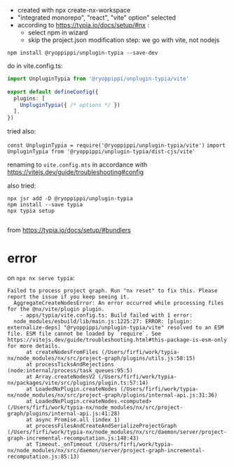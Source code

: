 - created with npx create-nx-workspace
- "integrated monorepo", "react", "vite" option" selected
- according to https://typia.io/docs/setup/#nx :
  - select npm in wizard
  - skip the project.json modification step: we go with vite, not nodejs

`npm install @ryoppippi/unplugin-typia --save-dev`

do in vite.config.ts:

```typescript
import UnpluginTypia from '@ryoppippi/unplugin-typia/vite'
 
export default defineConfig({
  plugins: [
    UnpluginTypia({ /* options */ })
  ],
})
```
  
tried also:

`const UnpluginTypia = require('@ryoppippi/unplugin-typia/vite')`
`import UnpluginTypia from '@ryoppippi/unplugin-typia/dist-cjs/vite'`

renaming to `vite.config.mts` in accordance with https://vitejs.dev/guide/troubleshooting#config 

also tried:

```
npx jsr add -D @ryoppippi/unplugin-typia
npm install --save typia
npx typia setup


```

from https://typia.io/docs/setup/#bundlers 

# error

on `npx nx serve typia`:

```
Failed to process project graph. Run "nx reset" to fix this. Please report the issue if you keep seeing it.
  AggregateCreateNodesError: An error occurred while processing files for the @nx/vite/plugin plugin.
    - apps/typia/vite.config.ts: Build failed with 1 error:
  node_modules/esbuild/lib/main.js:1225:27: ERROR: [plugin: externalize-deps] "@ryoppippi/unplugin-typia/vite" resolved to an ESM file. ESM file cannot be loaded by `require`. See https://vitejs.dev/guide/troubleshooting.html#this-package-is-esm-only for more details.
      at createNodesFromFiles (/Users/firfi/work/typia-nx/node_modules/nx/src/project-graph/plugins/utils.js:58:15)
      at processTicksAndRejections (node:internal/process/task_queues:95:5)
      at Array.createNodesV2 (/Users/firfi/work/typia-nx/packages/vite/src/plugins/plugin.ts:57:14)
      at LoadedNxPlugin.createNodes (/Users/firfi/work/typia-nx/node_modules/nx/src/project-graph/plugins/internal-api.js:31:36)
      at LoadedNxPlugin.createNodes.<computed> (/Users/firfi/work/typia-nx/node_modules/nx/src/project-graph/plugins/internal-api.js:41:28)
      at async Promise.all (index 1)
      at processFilesAndCreateAndSerializeProjectGraph (/Users/firfi/work/typia-nx/node_modules/nx/src/daemon/server/project-graph-incremental-recomputation.js:148:43)
      at Timeout._onTimeout (/Users/firfi/work/typia-nx/node_modules/nx/src/daemon/server/project-graph-incremental-recomputation.js:85:13)
```

